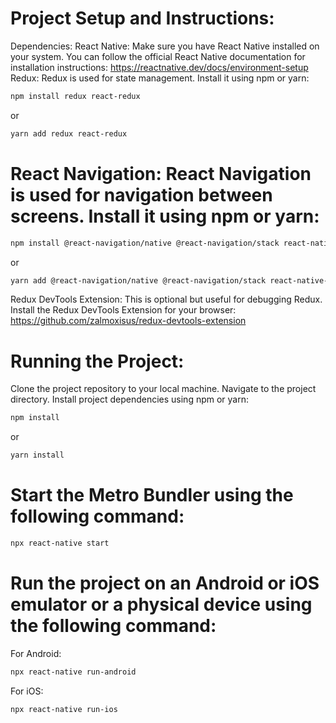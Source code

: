 # Project Setup and Instructions:
Dependencies:
React Native: Make sure you have React Native installed on your system. You can follow the official React Native documentation for installation instructions: https://reactnative.dev/docs/environment-setup
Redux: Redux is used for state management. Install it using npm or yarn:
```bash
npm install redux react-redux
```
or
```bash
yarn add redux react-redux
```
# React Navigation: React Navigation is used for navigation between screens. Install it using npm or yarn:
```bash
npm install @react-navigation/native @react-navigation/stack react-native-reanimated react-native-gesture-handler react-native-screens react-native-safe-area-context @react-native-community/viewpager
```
or
```bash
yarn add @react-navigation/native @react-navigation/stack react-native-reanimated react-native-gesture-handler react-native-screens react-native-safe-area-context @react-native-community/viewpager
```
Redux DevTools Extension: This is optional but useful for debugging Redux. Install the Redux DevTools Extension for your browser: https://github.com/zalmoxisus/redux-devtools-extension

# Running the Project:
Clone the project repository to your local machine.
Navigate to the project directory.
Install project dependencies using npm or yarn:
```bash
npm install
```
or
```bash
yarn install
```
# Start the Metro Bundler using the following command:
```bash
npx react-native start
```
# Run the project on an Android or iOS emulator or a physical device using the following command:
For Android:
```bash
npx react-native run-android
```
For iOS:
```bash
npx react-native run-ios
```
